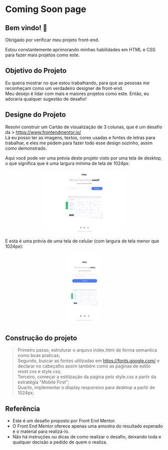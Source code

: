 # Coming Soon page

## Bem vindo! 👋

Obrigado por verificar meu projeto front-end.

Estou constantemente aprimorando minhas habilidades em HTML e CSS para fazer mais projetos como este.

## Objetivo do Projeto

Eu queria mostrar no que estou trabalhando, para que as pessoas me reconheçam como um verdadeiro designer de front-end.<br>
Meu desejo é lidar com mais e maiores projetos como este. Então, eu adoraria qualquer sugestão de desafio!

## Designe do Projeto

Resolvi construir um Cartão de visualização de 3 colunas, que é um desafio da > https://www.frontendmentor.io/ <br>
Lá eu posso ter as imagens, textos, cores usadas e fontes de letras para trabalhar, e eles me pedem para fazer todo esse design sozinho, assim como demonstrado.

Aqui você pode ver uma prévia deste projeto visto por uma tela de desktop, o que significa que é uma largura mínima de tela de 1024px:

<div align="center">
  <img width=50% src="./images/desktop-preview.png" alt="Visualização Desktop">
</div>

E esta é uma prévia de uma tela de celular (com largura de tela menor que 1024px):

<div align="center">
  <img width=20% src="./images/mobile-preview.png" alt="Visualização Mobile">
</div>

## Construção do projeto

>Primeiro passo, estruturar o arquivo index.html de forma semantica como boas praticas;<br>
>Segundo, buscar as fontes utilizadas em https://fonts.google.com/ e declarar no cabeçalho assim também como as paginas de estilo reset.css e style.css;<br>
>Terceiro, começar a estilização da pagina pelo style.css a partir da estratégia "Mobile First";<br>
>Quarto, implementar o display responsivo para desktop a partir de 1024px;<br>

## Referência
* Este é um desafio proposto por Front End Mentor.
* O Front End Mentor oferece apenas uma amostra do resultado esperado e o material para realizá-lo.
* Não há instruções ou dicas de como realizar o desafio, deixando toda e qualquer decisão a pedido de quem o realiza.
